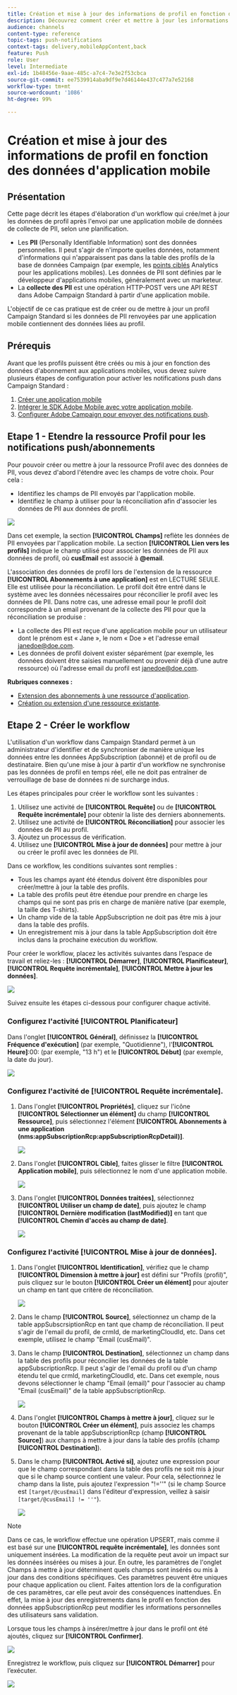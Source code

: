 ```yaml
---
title: Création et mise à jour des informations de profil en fonction des données d'application mobile
description: Découvrez comment créer et mettre à jour les informations de profil en fonction des données d'application mobile.
audience: channels
content-type: reference
topic-tags: push-notifications
context-tags: delivery,mobileAppContent,back
feature: Push
role: User
level: Intermediate
exl-id: 1b48456e-9aae-485c-a7c4-7e3e2f53cbca
source-git-commit: ee7539914aba9df9e7d46144e437c477a7e52168
workflow-type: tm+mt
source-wordcount: '1086'
ht-degree: 99%

---
```


# Création et mise à jour des informations de profil en fonction des données d&#39;application mobile

## Présentation

Cette page décrit les étapes d&#39;élaboration d&#39;un workflow qui crée/met à jour les données de profil après l&#39;envoi par une application mobile de données de collecte de PII, selon une planification.

* Les **PII** (Personally Identifiable Information) sont des données personnelles. Il peut s&#39;agir de n&#39;importe quelles données, notamment d&#39;informations qui n&#39;apparaissent pas dans la table des profils de la base de données Campaign (par exemple, les [points ciblés](../../integrating/using/about-campaign-points-of-interest-data-integration.md) Analytics pour les applications mobiles). Les données de PII sont définies par le développeur d&#39;applications mobiles, généralement avec un marketeur.
* La **collecte des PII** est une opération HTTP-POST vers une API REST dans Adobe Campaign Standard à partir d&#39;une application mobile.

L&#39;objectif de ce cas pratique est de créer ou de mettre à jour un profil Campaign Standard si les données de PII renvoyées par une application mobile contiennent des données liées au profil.

## Prérequis

Avant que les profils puissent être créés ou mis à jour en fonction des données d&#39;abonnement aux applications mobiles, vous devez suivre plusieurs étapes de configuration pour activer les notifications push dans Campaign Standard :

1. [Créer une application mobile](../../administration/using/configuring-a-mobile-application.md)
1. [Intégrer le SDK Adobe Mobile avec votre application mobile](https://helpx.adobe.com/fr/campaign/kb/integrate-mobile-sdk.html).
1. [Configurer Adobe Campaign pour envoyer des notifications push](https://helpx.adobe.com/fr/campaign/kb/configuring-app-sdkv4.html).

## Etape 1 - Etendre la ressource Profil pour les notifications push/abonnements

Pour pouvoir créer ou mettre à jour la ressource Profil avec des données de PII, vous devez d&#39;abord l&#39;étendre avec les champs de votre choix. Pour cela :

* Identifiez les champs de PII envoyés par l&#39;application mobile.
* Identifiez le champ à utiliser pour la réconciliation afin d&#39;associer les données de PII aux données de profil.

![](assets/update_profile1.png)

Dans cet exemple, la section **[!UICONTROL Champs]** reflète les données de PII envoyées par l&#39;application mobile. La section **[!UICONTROL Lien vers les profils]** indique le champ utilisé pour associer les données de PII aux données de profil, où **cusEmail** est associé à **@email**.

L&#39;association des données de profil lors de l&#39;extension de la ressource **[!UICONTROL Abonnements à une application]** est en LECTURE SEULE. Elle est utilisée pour la réconciliation. Le profil doit être entré dans le système avec les données nécessaires pour réconcilier le profil avec les données de PII. Dans notre cas, une adresse email pour le profil doit correspondre à un email provenant de la collecte des PII pour que la réconciliation se produise :

* La collecte des PII est reçue d&#39;une application mobile pour un utilisateur dont le prénom est « Jane », le nom « Doe » et l&#39;adresse email janedoe@doe.com.
* Les données de profil doivent exister séparément (par exemple, les données doivent être saisies manuellement ou provenir déjà d&#39;une autre ressource) où l&#39;adresse email du profil est janedoe@doe.com.

**Rubriques connexes :**

* [Extension des abonnements à une ressource d&#39;application](../../developing/using/extending-the-subscriptions-to-an-application-resource.md).
* [Création ou extension d&#39;une ressource existante](../../developing/using/key-steps-to-add-a-resource.md).

## Etape 2 - Créer le workflow

L&#39;utilisation d&#39;un workflow dans Campaign Standard permet à un administrateur d&#39;identifier et de synchroniser de manière unique les données entre les données AppSubscription (abonné) et de profil ou de destinataire. Bien qu&#39;une mise à jour à partir d&#39;un workflow ne synchronise pas les données de profil en temps réel, elle ne doit pas entraîner de verrouillage de base de données ni de surcharge indus.

Les étapes principales pour créer le workflow sont les suivantes :

1. Utilisez une activité de **[!UICONTROL Requête]** ou de **[!UICONTROL Requête incrémentale]** pour obtenir la liste des derniers abonnements.
1. Utilisez une activité de **[!UICONTROL Réconciliation]** pour associer les données de PII au profil.
1. Ajoutez un processus de vérification.
1. Utilisez une **[!UICONTROL Mise à jour de données]** pour mettre à jour ou créer le profil avec les données de PII.

Dans ce workflow, les conditions suivantes sont remplies :

* Tous les champs ayant été étendus doivent être disponibles pour créer/mettre à jour la table des profils.
* La table des profils peut être étendue pour prendre en charge les champs qui ne sont pas pris en charge de manière native (par exemple, la taille des T-shirts).
* Un champ vide de la table AppSubscription ne doit pas être mis à jour dans la table des profils.
* Un enregistrement mis à jour dans la table AppSubscription doit être inclus dans la prochaine exécution du workflow.

Pour créer le workflow, placez les activités suivantes dans l’espace de travail et reliez-les : **[!UICONTROL Démarrer]**, **[!UICONTROL Planificateur]**, **[!UICONTROL Requête incrémentale]**, **[!UICONTROL Mettre à jour les données]**.

![](assets/update_profile0.png)

Suivez ensuite les étapes ci-dessous pour configurer chaque activité.

### Configurez l&#39;activité **[!UICONTROL Planificateur]**

Dans l&#39;onglet **[!UICONTROL Général]**, définissez la **[!UICONTROL Fréquence d&#39;exécution]** (par exemple, &quot;Quotidienne&quot;), l&#39;**[!UICONTROL Heure]**:00: (par exemple, &quot;13 h&quot;) et le **[!UICONTROL Début]** (par exemple, la date du jour).

![](assets/update_profile2.png)

### Configurez l&#39;activité de **[!UICONTROL Requête incrémentale]**.

1. Dans l&#39;onglet **[!UICONTROL Propriétés]**, cliquez sur l&#39;icône **[!UICONTROL Sélectionner un élément]** du champ **[!UICONTROL Ressource]**, puis sélectionnez l&#39;élément **[!UICONTROL Abonnements à une application (nms:appSubscriptionRcp:appSubscriptionRcpDetail)]**.

   ![](assets/update_profile3.png)

1. Dans l&#39;onglet **[!UICONTROL Cible]**, faites glisser le filtre **[!UICONTROL Application mobile]**, puis sélectionnez le nom d&#39;une application mobile.

   ![](assets/update_profile4.png)

1. Dans l&#39;onglet **[!UICONTROL Données traitées]**, sélectionnez **[!UICONTROL Utiliser un champ de date]**, puis ajoutez le champ **[!UICONTROL Dernière modification (lastModified)]** en tant que **[!UICONTROL Chemin d&#39;accès au champ de date]**.

   ![](assets/update_profile5.png)

### Configurez l&#39;activité **[!UICONTROL Mise à jour de données]**.

1. Dans l&#39;onglet **[!UICONTROL Identification]**, vérifiez que le champ **[!UICONTROL Dimension à mettre à jour]** est défini sur &quot;Profils (profil)&quot;, puis cliquez sur le bouton **[!UICONTROL Créer un élément]** pour ajouter un champ en tant que critère de réconciliation.

   ![](assets/update_profile_createelement.png)

1. Dans le champ **[!UICONTROL Source]**, sélectionnez un champ de la table appSubscrsiptionRcp en tant que champ de réconciliation. Il peut s&#39;agir de l&#39;email du profil, de crmId, de marketingCloudId, etc. Dans cet exemple, utilisez le champ &quot;Email (cusEmail)&quot;.

1. Dans le champ **[!UICONTROL Destination]**, sélectionnez un champ dans la table des profils pour réconcilier les données de la table appSubscriptionRcp. Il peut s&#39;agir de l&#39;email du profil ou d&#39;un champ étendu tel que crmId, marketingCloudId, etc. Dans cet exemple, nous devons sélectionner le champ &quot;Email (email)&quot; pour l&#39;associer au champ &quot;Email (cusEmail)&quot; de la table appSubscriptionRcp.

   ![](assets/update_profile7.png)

1. Dans l&#39;onglet **[!UICONTROL Champs à mettre à jour]**, cliquez sur le bouton **[!UICONTROL Créer un élément]**, puis associez les champs provenant de la table appSubscriptionRcp (champ **[!UICONTROL Source]**) aux champs à mettre à jour dans la table des profils (champ **[!UICONTROL Destination]**).

1. Dans le champ **[!UICONTROL Activé si]**, ajoutez une expression pour que le champ correspondant dans la table des profils ne soit mis à jour que si le champ source contient une valeur. Pour cela, sélectionnez le champ dans la liste, puis ajoutez l&#39;expression &quot;!=&#39;&#39;&quot; (si le champ Source est `[target/@cusEmail]` dans l&#39;éditeur d&#39;expression, veillez à saisir `[target/@cusEmail] != ''"`).

   ![](assets/update_profile8.png)

>[!NOTE]
>
>Dans ce cas, le workflow effectue une opération UPSERT, mais comme il est basé sur une **[!UICONTROL requête incrémentale]**, les données sont uniquement insérées. La modification de la requête peut avoir un impact sur les données insérées ou mises à jour.
>En outre, les paramètres de l&#39;onglet Champs à mettre à jour déterminent quels champs sont insérés ou mis à jour dans des conditions spécifiques. Ces paramètres peuvent être uniques pour chaque application ou client.
>Faites attention lors de la configuration de ces paramètres, car elle peut avoir des conséquences inattendues. En effet, la mise à jour des enregistrements dans le profil en fonction des données appSubscriptionRcp peut modifier les informations personnelles des utilisateurs sans validation.

Lorsque tous les champs à insérer/mettre à jour dans le profil ont été ajoutés, cliquez sur **[!UICONTROL Confirmer]**.

![](assets/update_profile9.png)

Enregistrez le workflow, puis cliquez sur **[!UICONTROL Démarrer]** pour l’exécuter.

![](assets/update_profile10.png)
